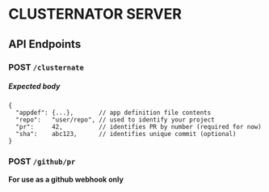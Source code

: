 # CLUSTERNATOR SERVER

## API Endpoints

### POST `/clusternate`

##### Expected body
```
{
  "appdef": {...},       // app definition file contents
  "repo":   "user/repo", // used to identify your project
  "pr":     42,          // identifies PR by number (required for now)
  "sha":    abc123,      // identifies unique commit (optional)
}
```

### POST `/github/pr`

**For use as a github webhook only**
